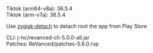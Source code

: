 Tiktok (arm64-v8a): 36.5.4  
Tiktok (arm-v7a): 36.5.4  

Use [zygisk-detach](https://github.com/j-hc/zygisk-detach) to detach root the app from Play Store
  
CLI: j-hc/revanced-cli-5.0.0-all.jar  
Patches: ReVanced/patches-5.6.0.rvp    
